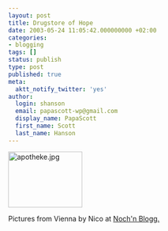 ```yaml
---
layout: post
title: Drugstore of Hope
date: 2003-05-24 11:05:42.000000000 +02:00
categories:
- blogging
tags: []
status: publish
type: post
published: true
meta:
  aktt_notify_twitter: 'yes'
author:
  login: shanson
  email: papascott-wp@gmail.com
  display_name: PapaScott
  first_name: Scott
  last_name: Hanson
---
```

<p><img alt="apotheke.jpg" src="https://www.papascott.de/wordpress/wp-content/uploads/2003/05/apotheke.jpg" width="150" height="113" border="0" /></p>
<p>Pictures from Vienna by Nico at <a title="Noch'n Blogg.: Wien Bilder" href="http://lumma.de/mt/archives/000237.html#000237">Noch'n Blogg.</a></p>
